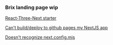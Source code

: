 ### Brix landing page wip

[React-Three-Next starter](https://github.com/pmndrs/react-three-next)

[Can't build/deploy to github pages my NextJS app](https://stackoverflow.com/questions/78491434/cant-build-deploy-to-github-pages-my-nextjs-app-after-implementing-next-intl)

[Doesn't recognize next.config.mjs](https://github.com/actions/configure-pages/issues/107)
